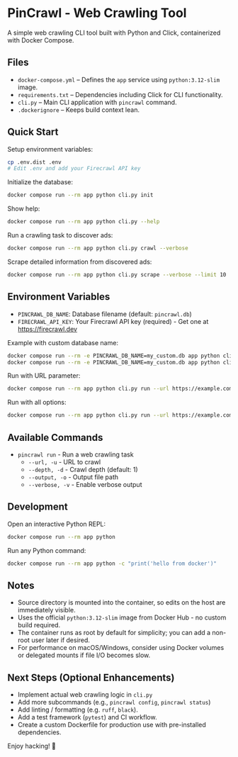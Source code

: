 # PinCrawl - Web Crawling Tool

A simple web crawling CLI tool built with Python and Click, containerized with Docker Compose.

## Files
- `docker-compose.yml` – Defines the `app` service using `python:3.12-slim` image.
- `requirements.txt` – Dependencies including Click for CLI functionality.
- `cli.py` – Main CLI application with `pincrawl` command.
- `.dockerignore` – Keeps build context lean.

## Quick Start

Setup environment variables:
```bash
cp .env.dist .env
# Edit .env and add your Firecrawl API key
```

Initialize the database:
```bash
docker compose run --rm app python cli.py init
```

Show help:
```bash
docker compose run --rm app python cli.py --help
```

Run a crawling task to discover ads:
```bash
docker compose run --rm app python cli.py crawl --verbose
```

Scrape detailed information from discovered ads:
```bash
docker compose run --rm app python cli.py scrape --verbose --limit 10
```

## Environment Variables

- `PINCRAWL_DB_NAME`: Database filename (default: `pincrawl.db`)
- `FIRECRAWL_API_KEY`: Your Firecrawl API key (required) - Get one at https://firecrawl.dev

Example with custom database name:
```bash
docker compose run --rm -e PINCRAWL_DB_NAME=my_custom.db app python cli.py init
docker compose run --rm -e PINCRAWL_DB_NAME=my_custom.db app python cli.py run
```

Run with URL parameter:
```bash
docker compose run --rm app python cli.py run --url https://example.com
```

Run with all options:
```bash
docker compose run --rm app python cli.py run --url https://example.com --depth 2 --output results.json --verbose
```

## Available Commands

- `pincrawl run` - Run a web crawling task
  - `--url, -u` - URL to crawl
  - `--depth, -d` - Crawl depth (default: 1)
  - `--output, -o` - Output file path
  - `--verbose, -v` - Enable verbose output

## Development

Open an interactive Python REPL:
```bash
docker compose run --rm app python
```

Run any Python command:
```bash
docker compose run --rm app python -c "print('hello from docker')"
```

## Notes
- Source directory is mounted into the container, so edits on the host are immediately visible.
- Uses the official `python:3.12-slim` image from Docker Hub - no custom build required.
- The container runs as root by default for simplicity; you can add a non-root user later if desired.
- For performance on macOS/Windows, consider using Docker volumes or delegated mounts if file I/O becomes slow.

## Next Steps (Optional Enhancements)
- Implement actual web crawling logic in `cli.py`
- Add more subcommands (e.g., `pincrawl config`, `pincrawl status`)
- Add linting / formatting (e.g. `ruff`, `black`).
- Add a test framework (`pytest`) and CI workflow.
- Create a custom Dockerfile for production use with pre-installed dependencies.

Enjoy hacking! 🚀
